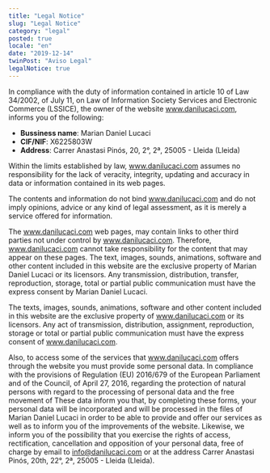```yaml
---
title: "Legal Notice"
slug: "Legal Notice"
category: "legal"
posted: true
locale: "en"
date: "2019-12-14"
twinPost: "Aviso Legal"
legalNotice: true
---
```


In compliance with the duty of information contained in article 10 of Law
34/2002, of July 11, on Law of Information Society Services and Electronic
Commerce (LSSICE), the owner of the website www.danilucaci.com, informs you of
the following:

- **Bussiness name**: Marian Daniel Lucaci
- **CIF/NIF**: X6225803W
- **Address**: Carrer Anastasi Pinós, 20, 2°, 2ª, 25005 - Lleida (Lleida)

Within the limits established by law, www.danilucaci.com assumes no
responsibility for the lack of veracity, integrity, updating and accuracy in
data or information contained in its web pages.

The contents and information do not bind www.danilucaci.com and do not imply
opinions, advice or any kind of legal assessment, as it is merely a service
offered for information.

The www.danilucaci.com web pages, may contain links to other third parties not
under control by www.danilucaci.com. Therefore, www.danilucaci.com cannot take
responsibility for the content that may appear on these pages. The text, images,
sounds, animations, software and other content included in this website are the
exclusive property of Marian Daniel Lucaci or its licensors. Any transmission,
distribution, transfer, reproduction, storage, total or partial public
communication must have the express consent by Marian Daniel Lucaci.

The texts, images, sounds, animations, software and other content included in
this website are the exclusive property of www.danilucaci.com or its licensors.
Any act of transmission, distribution, assignment, reproduction, storage or
total or partial public communication must have the express consent of
www.danilucaci.com.

Also, to access some of the services that www.danilucaci.com offers through the
website you must provide some personal data. In compliance with the provisions
of Regulation (EU) 2016/679 of the European Parliament and of the Council, of
April 27, 2016, regarding the protection of natural persons with regard to the
processing of personal data and the free movement of These data inform you that,
by completing these forms, your personal data will be incorporated and will be
processed in the files of Marian Daniel Lucaci in order to be able to provide
and offer our services as well as to inform you of the improvements of the
website. Likewise, we inform you of the possibility that you exercise the rights
of access, rectification, cancellation and opposition of your personal data,
free of charge by email to info@danilucaci.com or at the address Carrer Anastasi
Pinós, 20th, 22°, 2ª, 25005 - Lleida (Lleida).
